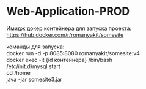 # Web-Application-PROD

Имидж докер контейнера для запуска проекта: https://hub.docker.com/r/romanyakit/somesite


команды для запуска:
<br>
docker run -d -p 8085:8080 romanyakit/somesite:v4
<br>
docker exec -it {id контейнера} /bin/bash
<br>
/etc/init.d/mysql start
<br>
cd /home
<br>
java -jar somesite3.jar
